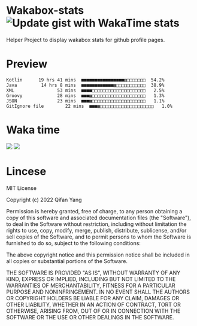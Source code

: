  # Wakabox-stats ![Update gist with WakaTime stats](https://github.com/underwindfall/wakabox-stats/workflows/Update%20gist%20with%20WakaTime%20stats/badge.svg)

  Helper Project to display wakabox stats for github profile pages. 
 # Preview 
  
  ```  
 Kotlin      19 hrs 41 mins  ■■■■■■■■■■■■■■■■▥□□□□□□□  54.2%
Java         14 hrs 8 mins  ■■■■■■■■■■■■▦□□□□□□□□□□□  38.9%
XML                53 mins  ■■■■□□□□□□□□□□□□□□□□□□□□   2.5%
Groovy             28 mins  ■■■▦□□□□□□□□□□□□□□□□□□□□   1.3%
JSON               23 mins  ■■■▦□□□□□□□□□□□□□□□□□□□□   1.1%
GitIgnore file        22 mins  ■■■▦□□□□□□□□□□□□□□□□□□□□   1.0% 
 ``` 
  
 
 
  
  # Waka time 

  ![](https://wakatime.com/share/@underwindfall/04fb31b6-0c1f-434d-b3a5-ac5e62f5364c.svg)
  ![](https://wakatime.com/share/@underwindfall/3d98f640-5c0f-4faf-b8df-1c48dec045b2.svg)
  
  # Lincese 

  MIT License

  Copyright (c) 2022 Qifan Yang
  
  Permission is hereby granted, free of charge, to any person obtaining a copy
  of this software and associated documentation files (the "Software"), to deal
  in the Software without restriction, including without limitation the rights
  to use, copy, modify, merge, publish, distribute, sublicense, and/or sell
  copies of the Software, and to permit persons to whom the Software is
  furnished to do so, subject to the following conditions:
  
  The above copyright notice and this permission notice shall be included in all
  copies or substantial portions of the Software.
  
  THE SOFTWARE IS PROVIDED "AS IS", WITHOUT WARRANTY OF ANY KIND, EXPRESS OR
  IMPLIED, INCLUDING BUT NOT LIMITED TO THE WARRANTIES OF MERCHANTABILITY,
  FITNESS FOR A PARTICULAR PURPOSE AND NONINFRINGEMENT. IN NO EVENT SHALL THE
  AUTHORS OR COPYRIGHT HOLDERS BE LIABLE FOR ANY CLAIM, DAMAGES OR OTHER
  LIABILITY, WHETHER IN AN ACTION OF CONTRACT, TORT OR OTHERWISE, ARISING FROM,
  OUT OF OR IN CONNECTION WITH THE SOFTWARE OR THE USE OR OTHER DEALINGS IN THE
  SOFTWARE.
